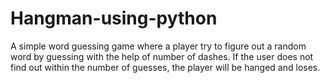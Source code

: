 # Hangman-using-python
A simple word guessing game where a player try to figure out a random word by guessing with the help of number of dashes. If the user does not find out within the number of guesses, the player will be hanged and loses. 
